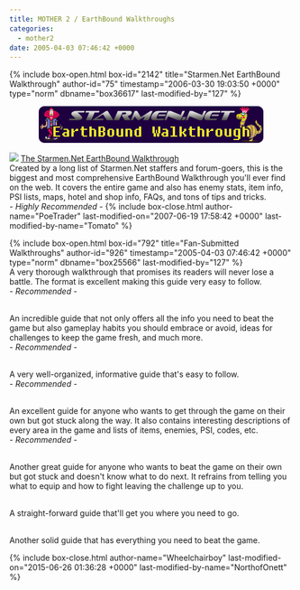 ```yaml
---
title: MOTHER 2 / EarthBound Walkthroughs
categories:
  - mother2
date: 2005-04-03 07:46:42 +0000
---
```

{% include box-open.html box-id="2142" title="Starmen.Net EarthBound Walkthrough" author-id="75" timestamp="2006-03-30 19:03:50 +0000" type="norm" dbname="box36617" last-modified-by="127" %}
<center><a href="http://walkthrough.starmen.net/earthbound"><img src="smnebwalkthrough.png" border="0" /></a></center>
<p />
<img src="http://starmen.net/include/submitimage/m2.png" /> <a href="http://walkthrough.starmen.net/earthbound/">The Starmen.Net EarthBound Walkthrough</a><br />
Created by a long list of Starmen.Net staffers and forum-goers, this is the biggest and most comprehensive EarthBound Walkthrough you'll ever find on the web.  It covers the entire game and also has enemy stats, item info, PSI lists, maps, hotel and shop info, FAQs, and tons of tips and tricks.<br />
<i>- Highly Recommended -</i>
{% include box-close.html author-name="PoeTrader" last-modified-on="2007-06-19 17:58:42 +0000" last-modified-by-name="Tomato" %}

{% include box-open.html box-id="792" title="Fan-Submitted Walkthroughs" author-id="926" timestamp="2005-04-03 07:46:42 +0000" type="norm" dbname="box25566" last-modified-by="127" %}
<SUBMISSION id="10678" /><br/>
A very thorough walkthrough that promises its readers will never lose a battle. The format is excellent making this guide very easy to follow.<br />
<i>- Recommended -</i>
<p />
<SUBMISSION id="15154" /><br />
An incredible guide that not only offers all the info you need to beat the game but also gameplay habits you should embrace or avoid, ideas for challenges to keep the game fresh, and much more.<br />
<i>- Recommended -</i>
<p />
<SUBMISSION id="1037" /><br />
A very well-organized, informative guide that's easy to follow.<br />
<i>- Recommended -</i>
<p />
<SUBMISSION id="1040" /><br />
An excellent guide for anyone who wants to get through the game on their own but got stuck along the way. It also contains interesting descriptions of every area in the game and lists of items, enemies, PSI, codes, etc.<br />
<i>- Recommended -</i>
<p />
<SUBMISSION id="1035" /><br />
Another great guide for anyone who wants to beat the game on their own but got stuck and doesn't know what to do next. It refrains from telling you what to equip and how to fight leaving the challenge up to you.
<p />
<SUBMISSION id="1038" /><br />
A straight-forward guide that'll get you where you need to go.
<p />
<SUBMISSION id="1042" /><br />
Another solid guide that has everything you need to beat the game.
<p />
{% include box-close.html author-name="Wheelchairboy" last-modified-on="2015-06-26 01:36:28 +0000" last-modified-by-name="NorthofOnett" %}
